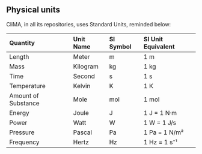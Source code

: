 ## Physical units

CliMA, in all its repositories, uses Standard Units, reminded below:

| Quantity              | Unit Name | SI Symbol | SI Unit Equivalent  |
|:----------------------|:----------|:----------|:--------------------|
| Length                | Meter     | m         | 1 m                 |
| Mass                  | Kilogram  | kg        | 1 kg                |
| Time                  | Second    | s         | 1 s                 |
| Temperature           | Kelvin    | K         | 1 K                 |
| Amount of Substance   | Mole      | mol       | 1 mol               |
| Energy                | Joule     | J         | 1 J = 1 N·m         |
| Power                 | Watt      | W         | 1 W = 1 J/s         |
| Pressure              | Pascal    | Pa        | 1 Pa = 1 N/m²       |
| Frequency             | Hertz     | Hz        | 1 Hz = 1 s⁻¹        |
